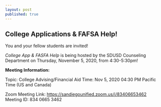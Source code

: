 ```yaml
---
layout: post
published: true
---
```

## College Applications & FAFSA Help!

You and your fellow students are invited!

_College App & FASFA Help_ is being hosted by the SDUSD Counseling Department on Thursday, November 5, 2020, from 4:30-5:30pm!

**Meeting Information:**

Topic: College Advising/Financial Aid
Time: Nov 5, 2020 04:30 PM Pacific Time (US and Canada)

Zoom Meeting Link:
https://sandiegounified.zoom.us/j/83406653462
Meeting ID: 834 0665 3462
